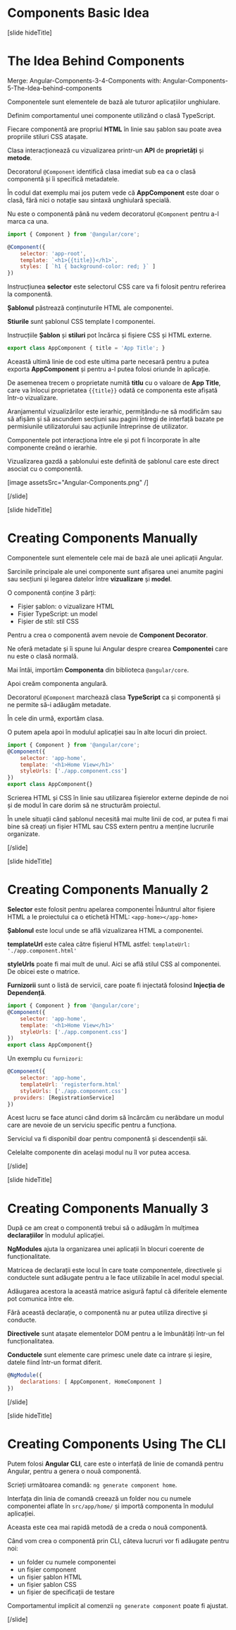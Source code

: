 # Components Basic Idea

[slide hideTitle]

# The Idea Behind Components

Merge: Angular-Components-3-4-Components with: Angular-Components-5-The-Idea-behind-components



Componentele sunt elementele de bază ale tuturor aplicațiilor unghiulare.

Definim comportamentul unei componente utilizând o clasă TypeScript.

Fiecare componentă are propriul **HTML** în linie sau șablon sau poate avea propriile stiluri CSS atașate.

Clasa interacționează cu vizualizarea printr-un **API** de **proprietăți** și **metode**.

Decoratorul `@Component` identifică clasa imediat sub ea ca o clasă componentă și îi specifică metadatele. 

În codul dat exemplu mai jos putem vede că **AppComponent** este doar o clasă, fără nici o notație sau sintaxă unghiulară specială. 

Nu este o componentă până nu vedem decoratorul `@Component` pentru a-l marca ca una.

```js
import { Component } from '@angular/core';
```

```js
@Component({
    selector: 'app-root',
    template: `<h1>{{title}}</h1>`,
    styles: [ `h1 { background-color: red; }` ]
})
```

Instrucțiunea  **selector** este selectorul CSS care va fi folosit pentru referirea la componentă.

**Șablonul** păstrează conținuturile HTML ale componentei.


**Stiurile** sunt șablonul CSS template l componentei. 

Instrucțiile  **Șablon** și **stiluri** pot încărca și fișiere CSS și HTML externe.


```js
export class AppComponent { title = 'App Title'; }
```

Această ultimă linie de cod este ultima parte necesară pentru a putea exporta **AppComponent** și pentru a-l putea folosi oriunde în aplicație.

De asemenea trecem o proprietate numită **titlu** cu o valoare de **App Title**, care va înlocui proprietatea `{{title}}` odată ce componenta este afișată într-o vizualizare.

Aranjamentul vizualizărilor este ierarhic, permițându-ne să modificăm sau să afișăm și să ascundem secțiuni sau pagini întregi de interfață bazate pe permisiunile utilizatorului sau acțiunile întreprinse de utilizator.

Componentele pot interacționa între ele și pot fi încorporate în alte componente creând o ierarhie.

Vizualizarea gazdă a șablonului este definită de șablonul care este direct asociat cu o componentă.

[image assetsSrc="Angular-Components.png" /]

[/slide]

[slide hideTitle]

# Creating Components Manually 

Componentele sunt elementele cele mai de bază ale unei aplicații Angular.

Sarcinile principale ale unei componente sunt afișarea unei anumite pagini sau secțiuni și legarea datelor între **vizualizare** și **model**.

O componentă conține 3 părți:

- Fișier șablon: o vizualizare HTML
- Fișier TypeScript: un model
- Fișier de stil: stil CSS

Pentru a crea o componentă avem nevoie de **Component Decorator**. 

Ne oferă metadate și îi spune lui Angular despre crearea **Componentei** care nu este o clasă normală.

Mai întâi, importăm **Componenta** din biblioteca `@angular/core`. 

Apoi creăm componenta angulară.

Decoratorul `@Component` marchează clasa **TypeScript** ca și componentă și ne permite să-i adăugăm metadate.

În cele din urmă, exportăm clasa.

O putem apela apoi în modulul aplicației sau în alte locuri din proiect.

```js
import { Component } from '@angular/core';
@Component({
    selector: 'app-home',
    template: '<h1>Home View</h1>'
    styleUrls: ['./app.component.css']
})
export class AppComponent{}
```

Scrierea HTML și CSS în linie sau utilizarea fișierelor externe depinde de noi și de modul în care dorim să ne structurăm proiectul.

În unele situații când șablonul necesită mai multe linii de cod, ar putea fi mai bine să creați un fișier HTML sau CSS extern pentru a menține lucrurile organizate.

[/slide]

[slide hideTitle]

# Creating Components Manually 2

**Selector** este folosit pentru apelarea componentei Înăuntrul altor fișiere HTML a le proiectului ca o etichetă HTML: `<app-home></app-home>`

**Șablonul** este locul unde se află vizualizarea HTML a componentei.


**templateUrl** este calea către fișierul HTML astfel: `templateUrl: './app.component.html'`

**styleUrls** poate fi mai mult de unul. Aici se află stilul CSS al componentei. De obicei este o matrice.

**Furnizorii** sunt o listă de servicii, care poate fi injectată folosind **Injecția de Dependență**.

```js
import { Component } from '@angular/core';
@Component({
    selector: 'app-home',
    template: '<h1>Home View</h1>'
    styleUrls: ['./app.component.css']
})
export class AppComponent{}
```

Un exemplu cu `furnizori`:

```js
@Component({
    selector: 'app-home',
    templateUrl: 'registerform.html'
    styleUrls: ['./app.component.css']
  providers: [RegistrationService]
})
```

Acest lucru se face atunci când dorim să încărcăm cu nerăbdare un modul care are nevoie de un serviciu specific pentru a funcționa.

Serviciul va fi disponibil doar pentru componentă și descendenții săi.

Celelalte componente din același modul nu îl vor putea accesa.

[/slide]

[slide hideTitle]

# Creating Components Manually 3

După ce am creat o componentă trebui să o adăugăm în mulțimea **declarațiilor** în modulul aplicației.

**NgModules** ajuta la organizarea unei aplicații în blocuri coerente de funcționalitate.

Matricea de declarații este locul în care toate componentele, directivele și conductele sunt adăugate pentru a le face utilizabile în acel modul special.

Adăugarea acestora la această matrice asigură faptul că diferitele elemente pot comunica între ele.

Fără această declarație, o componentă nu ar putea utiliza directive și conducte.

**Directivele** sunt atașate elementelor DOM pentru a le îmbunătăți într-un fel funcționalitatea.

**Conductele** sunt elemente care primesc unele date ca intrare și ieșire, datele fiind într-un format diferit.


```js
@NgModule({
    declarations: [ AppComponent, HomeComponent ]
})
```

[/slide]

[slide hideTitle]

# Creating Components Using The CLI

Putem folosi **Angular CLI**, care este o interfață de linie de comandă pentru Angular, pentru a genera o nouă componentă.

Scrieți următoarea comandă: `ng generate component home`.

Interfața din linia de comandă creează un folder nou cu numele componentei aflate în `src/app/home/` și importă componenta în modulul aplicației.

Aceasta este cea mai rapidă metodă de a creda o nouă componentă.

Când vom crea o componentă prin CLI, câteva lucruri vor fi adăugate pentru noi:
- un folder cu numele componentei
- un fișier component
- un fișier șablon HTML
- un fișier șablon CSS
- un fișier de specificații de testare

Comportamentul implicit al comenzii `ng generate component` poate fi ajustat.

[/slide]
